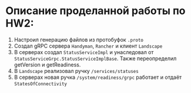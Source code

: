 # Описание проделанной работы по HW2:

1. Настроил генерацию файлов из протобуфок `.proto`
2. Создал gRPC сервера `Handyman`, `Rancher` и клиент `Landscape`
3. В серверах создал `StatusServiceImpl` и унаследовал от `StatusServiceGrpc.StatusServiceImplBase`. Также переопределил
   getVersion и getReadiness.
4. В `Landscape` реализовал ручку `/services/statuses`
5. В серверах новая ручка `/system/readiness/grpc` работает и отдаёт `StatesOfConnectivity`
